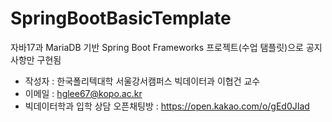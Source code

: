 # SpringBootBasicTemplate
자바17과 MariaDB 기반 Spring Boot Frameworks 프로젝트(수업 탬플릿)으로 공지사항만 구현됨

* 작성자 : 한국폴리텍대학 서울강서캠퍼스 빅데이터과 이협건 교수
* 이메일 : hglee67@kopo.ac.kr
* 빅데이터학과 입학 상담 오픈채팅방 : https://open.kakao.com/o/gEd0JIad
